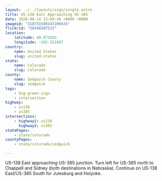 ```yaml
---
layout: ../../layouts/sign/single.astro
title: US-138 East Approaching US-385
date: 2020-08-14 13:04:49 +0000 +0000
imageid: "318731500147209433"
flickrid: "50348207223"
location:
    latitude: 40.973283
    longitude: -102.321087
country:
    name: United States
    slug: united-states
state:
    name: Colorado
    slug: colorado
county:
    name: Sedgwick County
    slug: sedgwick
tags:
    - big-green-sign
    - intersection
highway:
    - us138
    - us385
intersections:
    - highway1: us138
      highway2: us385
statePages:
    - state/colorado
countyPages:
    - state/colorado/sedgwick

---
```

US-138 East approaching US-385 junction.  Turn left for US-385 north to Chappell and Sidney (both destinations in Nebraska).  Continue on US-138 East/US-385 South for Julesburg and Holyoke.
